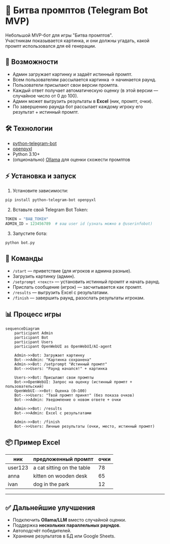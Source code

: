 # 🥊 Битва промптов (Telegram Bot MVP)

Небольшой MVP-бот для игры "Битва промптов".  
Участникам показывается картинка, и они должны угадать, какой промпт использовался для её генерации.  

## 🚀 Возможности

- Админ загружает картинку и задаёт истинный промпт.
- Всем пользователям рассылается картинка → начинается раунд.
- Пользователи присылают свои версии промпта.
- Каждый ответ получает автоматическую оценку (в этой версии — случайное число от 0 до 100).
- Админ может выгрузить результаты в **Excel** (ник, промпт, очки).
- По завершению раунда бот рассылает каждому игроку его результат + истинный промпт.

## 🛠️ Технологии

- [python-telegram-bot](https://python-telegram-bot.org/)
- [openpyxl](https://openpyxl.readthedocs.io/)
- Python 3.10+
- (опционально) [Ollama](https://ollama.com/) для оценки схожести промптов

## ⚡ Установка и запуск

1. Установите зависимости:
```bash
pip install python-telegram-bot openpyxl
```

2. Вставьте свой Telegram Bot Token:

```python
TOKEN = "ВАШ_ТОКЕН"
ADMIN_ID = 123456789  # ваш user id (узнать можно в @userinfobot)
```

3. Запустите бота:

```bash
python bot.py
```

## 📖 Команды

* `/start` — приветствие (для игроков и админа разные).
* Загрузить картинку (админ).
* `/setprompt <текст>` — установить истинный промпт и начать раунд.
* Прислать сообщение (игрок) — засчитывается как промпт.
* `/results` — выгрузить Excel с результатами.
* `/finish` — завершить раунд, разослать результаты игрокам.

## 📊 Процесс игры

```mermaid
sequenceDiagram
    participant Admin
    participant Bot
    participant Users
    participant OpenWebUI as OpenWebUI/AI-agent

    Admin->>Bot: Загружает картинку
    Bot-->>Admin: "Картинка сохранена"
    Admin->>Bot: /setprompt "Истинный промпт"
    Bot-->>Users: "Раунд начался!" + картинка

    Users->>Bot: Присылают свои промпты
    Bot->>OpenWebUI: Запрос на оценку (истинный промпт + пользовательский)
    OpenWebUI-->>Bot: Оценка (0–100)
    Bot-->>Users: "Твой промпт принят" (без показа очков)
    Bot-->>Admin: Уведомление о новом ответе + очки

    Admin->>Bot: /results
    Bot-->>Admin: Excel с результатами

    Admin->>Bot: /finish
    Bot-->>Users: Личные результаты (очки, место, истинный промпт)
```

## 📦 Пример Excel

| ник     | предложенный промпт        | очки |
| ------- | -------------------------- | ---- |
| user123 | a cat sitting on the table | 78   |
| anna    | kitten on wooden desk      | 65   |
| ivan    | dog in the park            | 12   |

---

## ✅ Дальнейшие улучшения

* Подключить **Ollama/LLM** вместо случайной оценки.
* Поддержка **нескольких параллельных раундов**.
* Автоподсчёт победителей.
* Хранение результатов в БД или Google Sheets.
